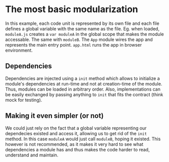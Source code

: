 # The most basic modularization

In this example, each code unit is represented by its own file and each file defines a global variable with the same name as the file. Eg. when loaded, `moduleA.js` creates a `var moduleA` in the global scope that makes the module accessable. The same with `moduleB`. The `App` module wires the app and represents the main entry point. `app.html` runs the app in browser environment.

## Dependencies

Dependencies are injected using a `init` method which allows to initialize a module's dependencies at run-time and not at creation-time of the module. Thus, modules can be loaded in arbitrary order. Also, implementations can be easily exchanged by passing anything to `init` that fits the contract (think mock for testing).

## Making it even simpler (or not)

We could just rely on the fact that a global variable representing our dependecies existed and access it, allowing us to get rid of the `init` method. In this case `moduleA` would just call `moduleB`, hoping it existed. This however is not recommended, as it makes it very hard to see what dependencies a module has and thus makes the code harder to read, understand and maintain.